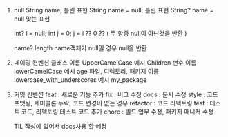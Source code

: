 1. null
   String name;           틀린 표현
   String name = null;    틀린 표현
   String? name = null    맞는 표현

   int? i = null;
   int j = 0;
   j = i ?? 0
   ?? ( 두 항중 null이 아닌것을 반환 )

   name?.length
   name객체가 null일 경우 null을 반환

2. 네이밍 컨벤션
   클래스 이름 UpperCamelCase                                     예시 Children
   변수 이름 lowerCamelCase                                       예시 age
   파일, 디렉토리, 패키지 이름 lowercase_with_underscores         예시 my_package

   
3. 커밋 컨벤션
   feat : 새로운 기능 추가
   fix : 버그 수정
   docs : 문서 수정
   style : 코드 포맷팅, 세미콜론 누락, 코드 변경이 없는 경우
   refactor : 코드 리펙토링
   test : 테스트 코드, 리펙토링 테스트 코드 추가
   chore : 빌드 업무 수정, 패키지 매니저 수정

   TIL 작성에 있어서 docs사용 할 예정
